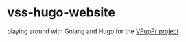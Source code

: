 # vss-hugo-website

playing around with Golang and Hugo for the [VPupPr project](https://github.com/virtual-puppet-project)
